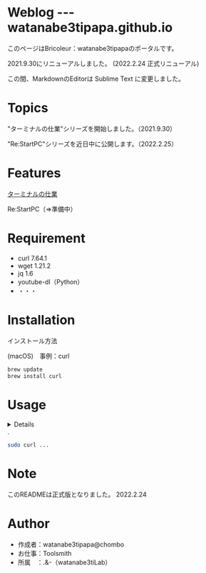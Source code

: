 # Weblog --- watanabe3tipapa.github.io
 
このページはBricoleur：watanabe3tipapaのポータルです。

2021.9.30にリニューアルしました。 (2022.2.24 正式リニューアル)

 
この間、MarkdownのEditorは Sublime Text に変更しました。

# Topics

"ターミナルの仕業"シリーズを開始しました。（2021.9.30）  

"Re:StartPC"シリーズを近日中に公開します。（2022.2.25）  


# Features
 
[ターミナルの仕業](HowtoexecutefromTerminal.md)  

Re:StartPC（=>準備中）
# Requirement
 
* curl 7.64.1
* wget 1.21.2
* jq 1.6
* youtube-dl（Python）
* ・・・
 
# Installation
 
インストール方法  
 
(macOS)　事例：curl
```bash
brew update
brew install curl
```
 
# Usage

<details><summary（シリーズ）ターミナルの仕業</summary>

001回はとりあえずターミナルで何かをやってみたい人向けの紹介となっていますので悪しからず。  

002回はちょいと長めのコマンドです。  

003回は、いまさらですが、MP3生成という内容になっています。  


</details> .   




 
```bash
sudo curl ...
```
 
# Note
 
このREADMEは正式版となりました。
2022.2.24
 
# Author
 
* 作成者：watanabe3tipapa@chombo
* お仕事：Toolsmith
* 所属　：.&-（watanabe3tiLab）  
